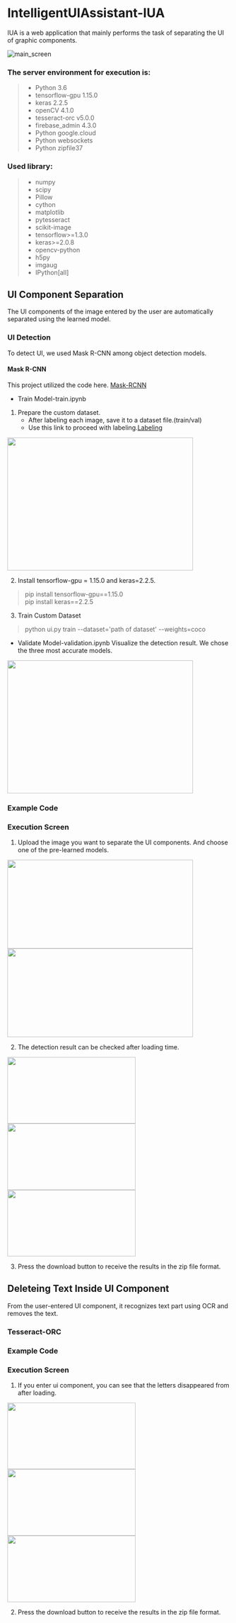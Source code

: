 # IntelligentUIAssistant-IUA
IUA is a web application that mainly performs the task of separating the UI of graphic components.<br>

![main_screen](./image/img1.png)
### The server environment for execution is:<br>
> * Python 3.6<br>
> * tensorflow-gpu 1.15.0<br>
> * keras 2.2.5<br>
> * openCV 4.1.0<br>
> * tesseract-orc v5.0.0<br>
> * firebase_admin 4.3.0<br>
> * Python google.cloud<br>
> * Python websockets<br>
> * Python zipfile37<br>
### Used library:<br>
> * numpy<br>
> * scipy<br>
> * Pillow<br>
> * cython<br>
> * matplotlib<br>
> * pytesseract<br>
> * scikit-image<br>
> * tensorflow>=1.3.0<br>
> * keras>=2.0.8<br>
> * opencv-python<br>
> * h5py<br>
> * imgaug<br>
> * IPython[all]<br>
## UI Component Separation
The UI components of the image entered by the user are automatically separated using the learned model.<br>
### UI Detection<br>
To detect UI, we used Mask R-CNN among object detection models.<br>
#### Mask R-CNN
This project utilized the code here. [Mask-RCNN](https://github.com/matterport/Mask_RCNN)

- Train Model-train.ipynb
 1. Prepare the custom dataset.
     - After labeling each image, save it to a dataset file.(train/val)
     - Use this link to proceed with labeling.[Labeling](http://www.robots.ox.ac.uk/~vgg/software/via/via-1.0.6.html)
 
   <img src="./image/img11.PNG" width="420" height="300" align="center">
 
 2. Install tensorflow-gpu = 1.15.0 and keras=2.2.5.
   > pip install tensorflow-gpu==1.15.0<br>
   > pip install keras==2.2.5<br>
 
 3. Train Custom Dataset
   > python ui.py train --dataset='path of dataset' --weights=coco  
  
- Validate Model-validation.ipynb
Visualize the detection result. We chose the three most accurate models.

<img src="./image/img10.PNG" width="420" height="300" align="center">

### Example Code
### Execution Screen

1. Upload the image you want to separate the UI components. And choose one of the pre-learned models.

<img src="./image/img2.png" width="420" height="200" ><img src="./image/img3.png" width="420" height="200">

2. The detection result can be checked after loading time. 

<img src="./image/img4.png" width="290" height="150"><img src="./image/img5.png" width="290" height="150"><img src="./image/img6.png" width="290" height="150">

3. Press the download button to receive the results in the zip file format.
## Deleteing Text Inside UI Component

From the user-entered UI component, it recognizes text part using OCR and removes the text.<br>

### Tesseract-ORC
### Example Code
### Execution Screen

1. If you enter ui component, you can see that the letters disappeared from  after loading.<br>

<img src="./image/img7.png" width="290" height="150"><img src="./image/img8.png" width="290" height="150"><img src="./image/img9.png" width="290" height="150">

2. Press the download button to receive the results in the zip file format.
